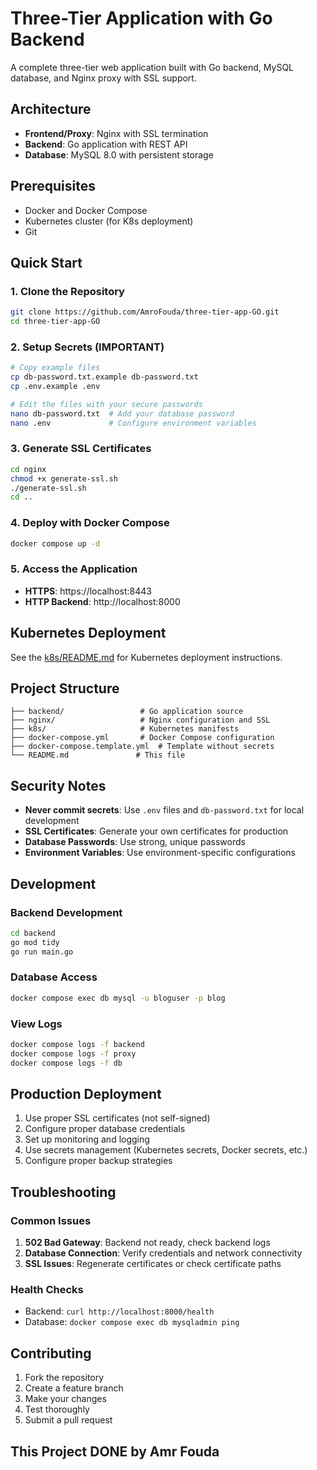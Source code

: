 # Three-Tier Application with Go Backend

A complete three-tier web application built with Go backend, MySQL database, and Nginx proxy with SSL support.

## Architecture

- **Frontend/Proxy**: Nginx with SSL termination
- **Backend**: Go application with REST API
- **Database**: MySQL 8.0 with persistent storage

## Prerequisites

- Docker and Docker Compose
- Kubernetes cluster (for K8s deployment)
- Git

## Quick Start

### 1. Clone the Repository
```bash
git clone https://github.com/AmroFouda/three-tier-app-GO.git
cd three-tier-app-GO
```

### 2. Setup Secrets (IMPORTANT)
```bash
# Copy example files
cp db-password.txt.example db-password.txt
cp .env.example .env

# Edit the files with your secure passwords
nano db-password.txt  # Add your database password
nano .env             # Configure environment variables
```

### 3. Generate SSL Certificates
```bash
cd nginx
chmod +x generate-ssl.sh
./generate-ssl.sh
cd ..
```

### 4. Deploy with Docker Compose
```bash
docker compose up -d
```

### 5. Access the Application
- **HTTPS**: https://localhost:8443
- **HTTP Backend**: http://localhost:8000

## Kubernetes Deployment

See the [k8s/README.md](k8s/README.md) for Kubernetes deployment instructions.

## Project Structure

```
├── backend/                 # Go application source
├── nginx/                   # Nginx configuration and SSL
├── k8s/                     # Kubernetes manifests
├── docker-compose.yml       # Docker Compose configuration
├── docker-compose.template.yml  # Template without secrets
└── README.md               # This file
```

## Security Notes

- **Never commit secrets**: Use `.env` files and `db-password.txt` for local development
- **SSL Certificates**: Generate your own certificates for production
- **Database Passwords**: Use strong, unique passwords
- **Environment Variables**: Use environment-specific configurations

## Development

### Backend Development
```bash
cd backend
go mod tidy
go run main.go
```

### Database Access
```bash
docker compose exec db mysql -u bloguser -p blog
```

### View Logs
```bash
docker compose logs -f backend
docker compose logs -f proxy
docker compose logs -f db
```

## Production Deployment

1. Use proper SSL certificates (not self-signed)
2. Configure proper database credentials
3. Set up monitoring and logging
4. Use secrets management (Kubernetes secrets, Docker secrets, etc.)
5. Configure proper backup strategies

## Troubleshooting

### Common Issues

1. **502 Bad Gateway**: Backend not ready, check backend logs
2. **Database Connection**: Verify credentials and network connectivity
3. **SSL Issues**: Regenerate certificates or check certificate paths

### Health Checks
- Backend: `curl http://localhost:8000/health`
- Database: `docker compose exec db mysqladmin ping`

## Contributing

1. Fork the repository
2. Create a feature branch
3. Make your changes
4. Test thoroughly
5. Submit a pull request

## This Project DONE by Amr Fouda
